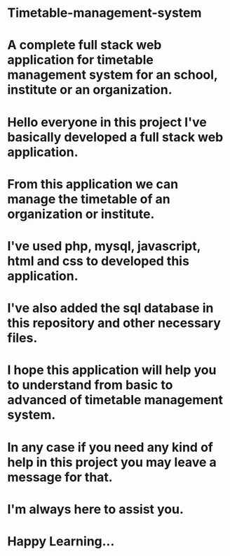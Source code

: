 # Timetable-management-system
# A complete full stack web application for timetable management system for an school, institute or an organization.
# Hello everyone in this project I've basically developed a full stack web application.
# From this application we can manage the timetable of an organization or institute.
# I've used php, mysql, javascript, html and css to developed this application.
# I've also added the sql database in this repository and other necessary files.
# I hope this application will help you to understand from basic to advanced of timetable management system.
# In any case if you need any kind of help in this project you may leave a message for that.
# I'm always here to assist you.
# Happy Learning...
